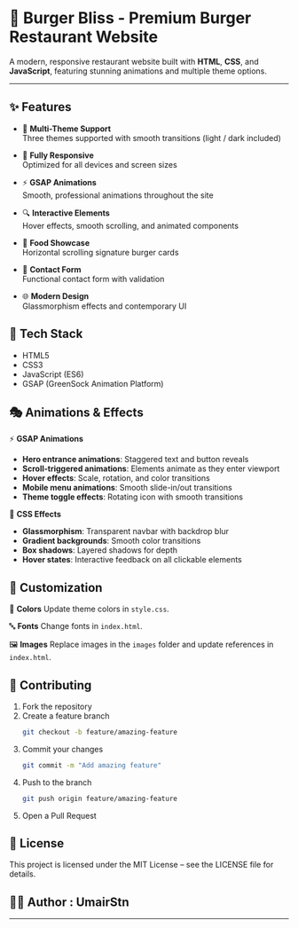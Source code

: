 # 🍔 Burger Bliss - Premium Burger Restaurant Website

A modern, responsive restaurant website built with **HTML**, **CSS**, and **JavaScript**, featuring stunning animations and multiple theme options.

---

## ✨ Features

- 🎨 **Multi-Theme Support**  
  Three themes supported with smooth transitions (light / dark included)

- 📱 **Fully Responsive**  
  Optimized for all devices and screen sizes

- ⚡ **GSAP Animations**  
  Smooth, professional animations throughout the site

- 🔍 **Interactive Elements**  
  Hover effects, smooth scrolling, and animated components

- 🍔 **Food Showcase**  
  Horizontal scrolling signature burger cards

- 📧 **Contact Form**  
  Functional contact form with validation

- 🌐 **Modern Design**  
  Glassmorphism effects and contemporary UI



## 📁 Tech Stack
  - HTML5
  - CSS3
  - JavaScript (ES6)
  - GSAP (GreenSock Animation Platform)


## 🎭 Animations & Effects

 ⚡ **GSAP Animations**
- **Hero entrance animations**: Staggered text and button reveals  
- **Scroll-triggered animations**: Elements animate as they enter viewport  
- **Hover effects**: Scale, rotation, and color transitions  
- **Mobile menu animations**: Smooth slide-in/out transitions  
- **Theme toggle effects**: Rotating icon with smooth transitions  

 🎨 **CSS Effects**
- **Glassmorphism**: Transparent navbar with backdrop blur  
- **Gradient backgrounds**: Smooth color transitions  
- **Box shadows**: Layered shadows for depth  
- **Hover states**: Interactive feedback on all clickable elements  

## 🔧 Customization

 🎨 **Colors**
Update theme colors in `style.css`.

 🔤 **Fonts**
Change fonts in `index.html`.

 🖼️ **Images**
Replace images in the `images` folder and update references in `index.html`.


## 🤝 Contributing

1. Fork the repository  
2. Create a feature branch
   ```bash
   git checkout -b feature/amazing-feature
3. Commit your changes
   ```bash
   git commit -m "Add amazing feature"
4. Push to the branch
   ```bash
   git push origin feature/amazing-feature
5. Open a Pull Request


## 📄 License
This project is licensed under the MIT License – see the LICENSE file for details.

## 👨‍💻 Author : UmairStn

---

